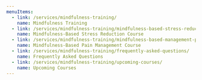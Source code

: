 ```yaml
---
menuItems:
  - link: /services/mindfulness-training/
    name: Mindfulness Training
  - link: /services/mindfulness-training/mindfulness-based-stress-reduction-course/
    name: Mindfulness-Based Stress Reduction Course
  - link: /services/mindfulness-training/mindfulness-based-management-pain-course/
    name: Mindfulness-Based Pain Management Course
  - link: /services/mindfulness-training/frequently-asked-questions/
    name: Frequently Asked Questions
  - link: /services/mindfulness-training/upcoming-courses/
    name: Upcoming Courses
---
```


